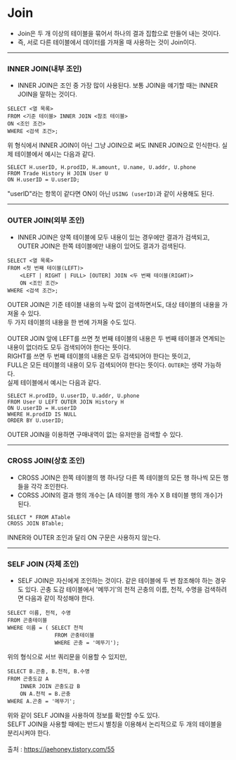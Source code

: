 # Join
- Join은 두 개 이상의 테이블을 묶어서 하나의 결과 집합으로 만들어 내는 것이다.
- 즉, 서로 다른 테이블에서 데이터를 가져올 때 사용하는 것이 Join이다.
***
### INNER JOIN(내부 조인)
- INNER JOIN은 조인 중 가장 많이 사용된다. 보통 JOIN을 얘기할 때는 INNER JOIN을 말하는 것이다.
```
SELECT <열 목록>
FROM <기준 테이블> INNER JOIN <참조 테이블>
ON <조인 조건>
WHERE <검색 조건>;
```
위 형식에서 INNER JOIN이 아닌 그냥 JOIN으로 써도 INNER JOIN으로 인식한다.
실제 테이블에서 예시는 다음과 같다.
```
SELECT H.userID, H.prodID, H.amount, U.name, U.addr, U.phone
FROM Trade History H JOIN User U
ON H.userID = U.userID;
```
"userID"라는 항목이 같다면 ON이 아닌 <code>USING (userID)</code>과 같이 사용해도 된다.
***
### OUTER JOIN(외부 조인)
- INNER JOIN은 양쪽 테이블에 모두 내용이 있는 경우에만 결과가 검색되고, OUTER JOIN은 한쪽 테이블에만 내용이 있어도 결과가 검색된다.
```
SELECT <열 목록>
FROM <첫 번째 테이블(LEFT)>
    <LEFT | RIGHT | FULL> [OUTER] JOIN <두 번째 테이블(RIGHT)>
    ON <조인 조건>
WHERE <검색 조건>;
```
OUTER JOIN은 기준 테이블 내용의 누락 없이 검색하면서도, 대상 테이블의 내용을 가져올 수 있다.  
두 가지 테이블의 내용을 한 번에 가져올 수도 있다.  
<br>
OUTER JOIN 앞에 LEFT를 쓰면 첫 번째 테이블의 내용은 두 번째 테이블과 연계되는 내용이 없더라도 모두 검색되어야 한다는 뜻이다.  
RIGHT를 쓰면 두 번째 테이블의 내용은 모두 검색되어야 한다는 뜻이고,  
FULL은 모든 테이블의 내용이 모두 검색되어야 한다는 뜻이다. <code>OUTER</code>는 생략 가능하다.  
실제 테이블에서 예시는 다음과 같다.
```
SELECT H.prodID, U.userID, U.addr, U.phone
FROM User U LEFT OUTER JOIN History H
ON U.userID = H.userID
WHERE H.prodID IS NULL
ORDER BY U.userID;
```
OUTER JOIN을 이용하면 구매내역이 없는 유저만을 검색할 수 있다.
***
### CROSS JOIN(상호 조인)
- CROSS JOIN은 한쪽 테이블의 행 하나당 다른 쪽 테이블의 모든 행 하나씩 모든 행들을 각각 조인한다.  
- CORSS JOIN의 결과 행의 개수는 [A 테이블 행의 개수 X B 테이블 행의 개수]가 된다.
```
SELECT * FROM ATable
CROSS JOIN BTable;
```
INNER와 OUTER 조인과 달리 ON 구문은 사용하지 않는다.
***
### SELF JOIN (자체 조인)
- SELF JOIN은 자신에게 조인하는 것이다. 같은 테이블에 두 번 참조해야 하는 경우도 있다.
곤충 도감 테이블에서 '메뚜기'의 천적 곤충의 이름, 천적, 수명을 검색하려면 다음과 같이 작성해야 한다.
```
SELECT 이름, 천적, 수명
FROM 곤충테이블
WHERE 이름 = ( SELECT 천적
               FROM 곤충테이블
               WHERE 곤충 = '메뚜기');
```
위의 형식으로 서브 쿼리문을 이용할 수 있지만,
```
SELECT B.곤충, B.천적, B.수명
FROM 곤충도감 A
    INNER JOIN 곤충도감 B
    ON A.천적 = B.곤충
WHERE A.곤충 = '메뚜기';
```
위와 같이 SELF JOIN을 사용하여 정보를 확인할 수도 있다.  
SELFT JOIN을 사용할 때에는 반드시 별칭을 이용해서 논리적으로 두 개의 테이블을 분리시켜야 한다.  
<br>
출처 : https://jaehoney.tistory.com/55
